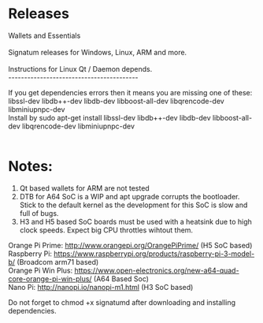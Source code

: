 # Releases
Wallets and Essentials <br><br>
Signatum releases for Windows, Linux, ARM and more.<br>
<br>
Instructions for Linux Qt / Daemon depends.<br>
-----------------------------------------<br>

If you get dependencies errors then it means you are missing one of these: <br>
libssl-dev libdb++-dev libdb-dev libboost-all-dev libqrencode-dev libminiupnpc-dev <br>
Install by sudo apt-get install libssl-dev libdb++-dev libdb-dev libboost-all-dev libqrencode-dev libminiupnpc-dev <br>
<br>

# Notes:

1. Qt based wallets for ARM are not tested <br>
2. DTB for A64 SoC is a WIP and apt upgrade corrupts the bootloader. Stick to the default kernel as the development for this SoC is 
slow and full of bugs.
3. H3 and H5 based SoC boards must be used with a heatsink due to high clock speeds. Expect big CPU throttles wihtout them.

Orange Pi Prime: http://www.orangepi.org/OrangePiPrime/ (H5 SoC based) <br>
Raspberry Pi: https://www.raspberrypi.org/products/raspberry-pi-3-model-b/ (Broadcom arm71 based)<br>
Orange Pi Win Plus: https://www.open-electronics.org/new-a64-quad-core-orange-pi-win-plus/ (A64 Based Soc)<br>
Nano Pi: http://nanopi.io/nanopi-m1.html (H3 SoC based) <br>

Do not forget to chmod +x signatumd after downloading and installing dependencies. 
